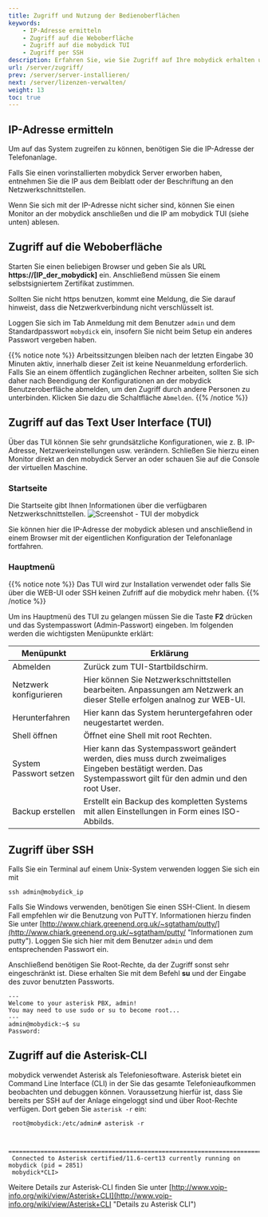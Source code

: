 ```yaml
---
title: Zugriff und Nutzung der Bedienoberflächen
keywords:
    - IP-Adresse ermitteln
    - Zugriff auf die Weboberfläche
    - Zugriff auf die mobydick TUI
    - Zugriff per SSH
description: Erfahren Sie, wie Sie Zugriff auf Ihre mobydick erhalten und die Bedienoberfläche nutzen
url: /server/zugriff/
prev: /server/server-installieren/
next: /server/lizenzen-verwalten/
weight: 13
toc: true
---
```


## IP-Adresse ermitteln
Um auf das System zugreifen zu können, benötigen Sie die IP-Adresse der Telefonanlage.

Falls Sie einen vorinstallierten mobydick Server erworben haben, entnehmen Sie die IP aus dem Beiblatt oder der Beschriftung an den Netzwerkschnittstellen.

Wenn Sie sich mit der IP-Adresse nicht sicher sind, können Sie einen Monitor an der mobydick anschließen und die IP am mobydick TUI (siehe unten) ablesen.


## Zugriff auf die Weboberfläche

Starten Sie einen beliebigen Browser und geben Sie als URL **https://[IP_der_mobydick]** ein. Anschließend müssen Sie einem selbstsigniertem Zertifikat zustimmen.

Sollten Sie nicht https benutzen, kommt eine Meldung, die Sie darauf hinweist, dass die Netzwerkverbindung nicht verschlüsselt ist.

Loggen Sie sich im Tab Anmeldung mit dem Benutzer `admin` und dem Standardpasswort `mobydick` ein, insofern Sie nicht beim Setup ein anderes Passwort vergeben haben.

{{% notice note %}}
Arbeitssitzungen bleiben nach der letzten Eingabe 30 Minuten aktiv, innerhalb dieser Zeit ist keine Neuanmeldung erforderlich. Falls Sie an einem öffentlich zugänglichen Rechner arbeiten, sollten Sie sich daher nach Beendigung der Konfigurationen an der mobydick Benutzeroberfläche abmelden, um den Zugriff durch andere Personen zu unterbinden. Klicken Sie dazu die Schaltfläche `Abmelden`.
{{% /notice %}}

## Zugriff auf das Text User Interface (TUI)

Über das TUI können Sie sehr grundsätzliche Konfigurationen, wie z. B. IP-Adresse, Netzwerkeinstellungen usw. verändern. Schließen Sie hierzu einen Monitor direkt an den mobydick Server an oder schauen Sie auf die Console der virtuellen Maschine.

### Startseite

Die Startseite gibt Ihnen Informationen über die verfügbaren Netzwerkschnittstellen.
![Screenshot - TUI der mobydick](/tui_start.jpg?width=80%)

Sie können hier die IP-Adresse der mobydick ablesen und anschließend in einem Browser mit der eigentlichen Konfiguration der Telefonanlage fortfahren.

### Hauptmenü

{{% notice note %}}
Das TUI wird zur Installation verwendet oder falls Sie über die WEB-UI oder SSH keinen Zufriff auf die mobydick mehr haben.
{{% /notice %}}

Um ins Hauptmenü des TUI zu gelangen müssen Sie die Taste **F2** drücken und das Systempasswort (Admin-Passwort) eingeben. Im folgenden werden die wichtigsten Menüpunkte erklärt:

|Menüpunkt|Erklärung|
|---|---|
|Abmelden|Zurück zum TUI-Startbildschirm.|
|Netzwerk konfigurieren|Hier können Sie Netzwerkschnittstellen bearbeiten. Anpassungen am Netzwerk an dieser Stelle erfolgen analnog zur WEB-UI.|
|Herunterfahren|Hier kann das System heruntergefahren oder neugestartet werden.|
|Shell öffnen|Öffnet eine Shell mit root Rechten.|
|System Passwort setzen|Hier kann das Systempasswort geändert werden, dies muss durch zweimaliges Eingeben bestätigt werden. Das Systempasswort gilt für den admin und den root User.|
|Backup erstellen|Erstellt ein Backup des kompletten Systems mit allen Einstellungen in Form eines ISO-Abbilds.|


## Zugriff über SSH

Falls Sie ein Terminal auf einem Unix-System verwenden loggen Sie sich ein mit

    ssh admin@mobydick_ip

Falls Sie Windows verwenden, benötigen Sie einen SSH-Client. In diesem Fall empfehlen wir die Benutzung von PuTTY. Informationen hierzu finden Sie unter [http://www.chiark.greenend.org.uk/~sgtatham/putty/](http://www.chiark.greenend.org.uk/~sgtatham/putty/ "Informationen zum putty").
Loggen Sie sich hier mit dem Benutzer `admin` und dem entsprechenden Passwort ein.

Anschließend benötigen Sie Root-Rechte, da der Zugriff sonst sehr eingeschränkt ist. Diese erhalten Sie mit dem Befehl **su** und der Eingabe des zuvor benutzten Passworts.  

    ---
    Welcome to your asterisk PBX, admin!
    You may need to use sudo or su to become root...
    ---
    admin@mobydick:~$ su
    Password:

## Zugriff auf die Asterisk-CLI
mobydick verwendet Asterisk als Telefoniesoftware. Asterisk bietet ein Command Line Interface (CLI) in der Sie das gesamte Telefonieaufkommen beobachten und debuggen können. Voraussetzung hierfür ist, dass Sie bereits per SSH auf der Anlage eingeloggt sind und über Root-Rechte verfügen. Dort geben Sie `asterisk -r` ein:

     root@mobydick:/etc/admin# asterisk -r


     =========================================================================
     Connected to Asterisk certified/11.6-cert13 currently running on mobydick (pid = 2851)
     mobydick*CLI>

Weitere Details zur Asterisk-CLI finden Sie unter [http://www.voip-info.org/wiki/view/Asterisk+CLI](http://www.voip-info.org/wiki/view/Asterisk+CLI "Details zu Asterisk CLI")
